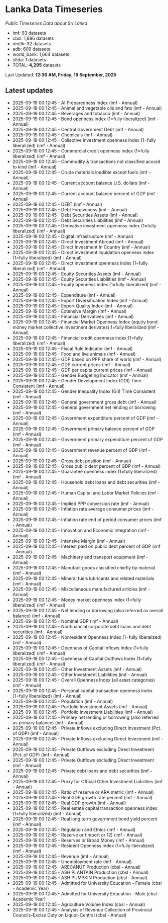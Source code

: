 # Lanka Data Timeseries
*Public Timeseries Data about Sri Lanka*

* imf: 93 datasets
* cbsl: 1,896 datasets
* dmtlk: 32 datasets
* adb: 609 datasets
* world_bank: 1,664 datasets
* sltda: 1 datasets
* TOTAL: **4,295** datasets

Last Updated: **12:36 AM, Friday, 19 September, 2025**

## Latest updates

* 2025-09-19 00:12:45 - AI Preparedness Index (imf - Annual)
* 2025-09-19 00:12:45 - Animal and vegetable oils and fats (imf - Annual)
* 2025-09-19 00:12:45 - Beverages and tobacco (imf - Annual)
* 2025-09-19 00:12:45 - Bond openness index (1=fully liberalized) (imf - Annual)
* 2025-09-19 00:12:45 - Central Government Debt (imf - Annual)
* 2025-09-19 00:12:45 - Chemicals (imf - Annual)
* 2025-09-19 00:12:45 - Collective investment openness index (1=fully liberalized) (imf - Annual)
* 2025-09-19 00:12:45 - Commercial credit openness index (1=fully liberalized) (imf - Annual)
* 2025-09-19 00:12:45 - Commodity & transactions not classified accord to kind (imf - Annual)
* 2025-09-19 00:12:45 - Crude materials inedible except fuels (imf - Annual)
* 2025-09-19 00:12:45 - Current account balance U.S. dollars (imf - Annual)
* 2025-09-19 00:12:45 - Current account balance percent of GDP (imf - Annual)
* 2025-09-19 00:12:45 - DEBT (imf - Annual)
* 2025-09-19 00:12:45 - Debt Forgiveness (imf - Annual)
* 2025-09-19 00:12:45 - Debt Securities Assets (imf - Annual)
* 2025-09-19 00:12:45 - Debt Securities Liabilities (imf - Annual)
* 2025-09-19 00:12:45 - Derivative investment openness index (1=fully liberalized) (imf - Annual)
* 2025-09-19 00:12:45 - Digital Infrastructure (imf - Annual)
* 2025-09-19 00:12:45 - Direct Investment Abroad (imf - Annual)
* 2025-09-19 00:12:45 - Direct Investment In Country (imf - Annual)
* 2025-09-19 00:12:45 - Direct investment liquidation openness index (1=fully liberalized) (imf - Annual)
* 2025-09-19 00:12:45 - Direct investment openness index (1=fully liberalized) (imf - Annual)
* 2025-09-19 00:12:45 - Equity Securities Assets (imf - Annual)
* 2025-09-19 00:12:45 - Equity Securities Liabilities (imf - Annual)
* 2025-09-19 00:12:45 - Equity openness index (1=fully liberalized) (imf - Annual)
* 2025-09-19 00:12:45 - Expenditure (imf - Annual)
* 2025-09-19 00:12:45 - Export Diversification Index (imf - Annual)
* 2025-09-19 00:12:45 - Export Quality Index (imf - Annual)
* 2025-09-19 00:12:45 - Extensive Margin (imf - Annual)
* 2025-09-19 00:12:45 - Financial Derivatives (imf - Annual)
* 2025-09-19 00:12:45 - Financial Market Openness Index (equity bond money market collective investment derivates) 1=fully liberalized (imf - Annual)
* 2025-09-19 00:12:45 - Financial credit openness index (1=fully liberalized) (imf - Annual)
* 2025-09-19 00:12:45 - Fiscal Rule Indicator (imf - Annual)
* 2025-09-19 00:12:45 - Food and live animals (imf - Annual)
* 2025-09-19 00:12:45 - GDP based on PPP share of world (imf - Annual)
* 2025-09-19 00:12:45 - GDP current prices (imf - Annual)
* 2025-09-19 00:12:45 - GDP per capita current prices (imf - Annual)
* 2025-09-19 00:12:45 - Gender Budgeting Indicator (imf - Annual)
* 2025-09-19 00:12:45 - Gender Development Index (GDI) Time Consistent (imf - Annual)
* 2025-09-19 00:12:45 - Gender Inequality Index (GII) Time Consistent (imf - Annual)
* 2025-09-19 00:12:45 - General government gross debt (imf - Annual)
* 2025-09-19 00:12:45 - General government net lending or borrowing (imf - Annual)
* 2025-09-19 00:12:45 - Government expenditure percent of GDP (imf - Annual)
* 2025-09-19 00:12:45 - Government primary balance percent of GDP (imf - Annual)
* 2025-09-19 00:12:45 - Government primary expenditure percent of GDP (imf - Annual)
* 2025-09-19 00:12:45 - Government revenue percent of GDP (imf - Annual)
* 2025-09-19 00:12:45 - Gross debt position (imf - Annual)
* 2025-09-19 00:12:45 - Gross public debt percent of GDP (imf - Annual)
* 2025-09-19 00:12:45 - Guarantee openness index (1=fully liberalized) (imf - Annual)
* 2025-09-19 00:12:45 - Household debt loans and debt securities (imf - Annual)
* 2025-09-19 00:12:45 - Human Capital and Labor Market Policies (imf - Annual)
* 2025-09-19 00:12:45 - Implied PPP conversion rate (imf - Annual)
* 2025-09-19 00:12:45 - Inflation rate average consumer prices (imf - Annual)
* 2025-09-19 00:12:45 - Inflation rate end of period consumer prices (imf - Annual)
* 2025-09-19 00:12:45 - Innovation and Economic Integration (imf - Annual)
* 2025-09-19 00:12:45 - Intensive Margin (imf - Annual)
* 2025-09-19 00:12:45 - Interest paid on public debt percent of GDP (imf - Annual)
* 2025-09-19 00:12:45 - Machinery and transport equipment (imf - Annual)
* 2025-09-19 00:12:45 - Manufact goods classified chiefly by material (imf - Annual)
* 2025-09-19 00:12:45 - Mineral fuels lubricants and related materials (imf - Annual)
* 2025-09-19 00:12:45 - Miscellaneous manufactured articles (imf - Annual)
* 2025-09-19 00:12:45 - Money market openness index (1=fully liberalized) (imf - Annual)
* 2025-09-19 00:12:45 - Net lending or borrowing (also referred as overall balance) (imf - Annual)
* 2025-09-19 00:12:45 - Nominal GDP (imf - Annual)
* 2025-09-19 00:12:45 - Nonfinancial corporate debt loans and debt securities (imf - Annual)
* 2025-09-19 00:12:45 - Nonresident Openness Index (1=fully liberalized) (imf - Annual)
* 2025-09-19 00:12:45 - Openness of Capital Inflows Index (1=fully liberalized) (imf - Annual)
* 2025-09-19 00:12:45 - Openness of Capital Outflows Index (1=fully liberalized) (imf - Annual)
* 2025-09-19 00:12:45 - Other Investment Assets (imf - Annual)
* 2025-09-19 00:12:45 - Other Investment Liabilities (imf - Annual)
* 2025-09-19 00:12:45 - Overall Openness Index (all asset categories) (imf - Annual)
* 2025-09-19 00:12:45 - Personal capital transaction openness index (1=fully liberalized) (imf - Annual)
* 2025-09-19 00:12:45 - Population (imf - Annual)
* 2025-09-19 00:12:45 - Portfolio Investment Assets (imf - Annual)
* 2025-09-19 00:12:45 - Portfolio Investment Liabilities (imf - Annual)
* 2025-09-19 00:12:45 - Primary net lending or borrowing (also referred as primary balance) (imf - Annual)
* 2025-09-19 00:12:45 - Private Inflows excluding Direct Investment (Pct. of GDP) (imf - Annual)
* 2025-09-19 00:12:45 - Private Inflows excluding Direct Investment (imf - Annual)
* 2025-09-19 00:12:45 - Private Outflows excluding Direct Investment (Pct. of GDP) (imf - Annual)
* 2025-09-19 00:12:45 - Private Outflows excluding Direct Investment (imf - Annual)
* 2025-09-19 00:12:45 - Private debt loans and debt securities (imf - Annual)
* 2025-09-19 00:12:45 - Proxy for Official Other Investment Liabilities (imf - Annual)
* 2025-09-19 00:12:45 - Ratio of reserve or ARA metric (imf - Annual)
* 2025-09-19 00:12:45 - Real GDP growth rate percent (imf - Annual)
* 2025-09-19 00:12:45 - Real GDP growth (imf - Annual)
* 2025-09-19 00:12:45 - Real estate capital transaction openness index (1=fully liberalized) (imf - Annual)
* 2025-09-19 00:12:45 - Real long term government bond yield percent (imf - Annual)
* 2025-09-19 00:12:45 - Regulation and Ethics (imf - Annual)
* 2025-09-19 00:12:45 - Reserve or (Import or 12) (imf - Annual)
* 2025-09-19 00:12:45 - Reserves or Broad Money (imf - Annual)
* 2025-09-19 00:12:45 - Resident Openness Index (1=fully liberalized) (imf - Annual)
* 2025-09-19 00:12:45 - Revenue (imf - Annual)
* 2025-09-19 00:12:45 - Unemployment rate (imf - Annual)
* 2025-09-19 00:12:45 - ARECANUT Production (cbsl - Annual)
* 2025-09-19 00:12:45 - ASH PLANTAIN Production (cbsl - Annual)
* 2025-09-19 00:12:45 - ASH PUMPKIN Production (cbsl - Annual)
* 2025-09-19 00:12:45 - Admitted for University Education - Female (cbsl - Academic Year)
* 2025-09-19 00:12:45 - Admitted for University Education - Male (cbsl - Academic Year)
* 2025-09-19 00:12:45 - Agriculture Volume Index (cbsl - Annual)
* 2025-09-19 00:12:45 - Analysis of Revenue Collection of Provincial Councils-Excise Duty on Liquor-Central (cbsl - Annual)